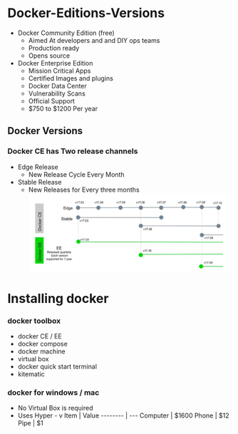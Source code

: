 
# Docker-Editions-Versions

-  Docker Community Edition (free)
   - Aimed At developers and and DIY ops teams
   - Production ready
	- Opens source
-  Docker Enterprise Edition
   - Mission Critical Apps  
   - Certified Images and plugins
   - Docker Data Center
   - Vulnerability Scans
   - Official Support
   -  $750 to $1200 Per year

## Docker Versions
### Docker CE has Two release channels
- Edge Release
	- New Release Cycle Every Month
- Stable Release
	- New Releases for Every three months
![Version Chart](https://github.com/venu-shastri/dockerknowledge/blob/master/images.JPG)

# Installing docker
### docker toolbox
- docker CE / EE
- docker compose
- docker machine
- virtual box
- docker quick start terminal
- kitematic
### docker for windows / mac
- No Virtual Box is required
- Uses Hyper - v
Item      | Value 
 -------- | ---
 Computer | $1600
 Phone | $12  
 Pipe | $1
<!--stackedit_data:
eyJoaXN0b3J5IjpbMTMxNTM2NDc3NywtMjA2NjQ4MTA2NCwxNz
IzNzM1MDc2LC0xMjY2OTIzODAzLDE5MTk4NTI3NDUsMTE3MzE2
MTk3MV19
-->